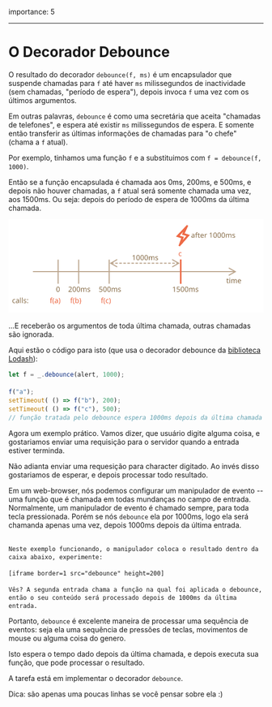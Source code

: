 importance: 5

---

# O Decorador Debounce

O resultado do decorador `debounce(f, ms)` é um encapsulador que suspende chamadas para `f` até haver `ms` milissegundos de inactividade (sem chamadas, "período de espera"), depois invoca `f` uma vez com os últimos argumentos.

Em outras palavras, `debounce` é como uma secretária que aceita "chamadas de telefones", e espera até existir `ms` milissegundos de espera. E somente então transferir as últimas informações de chamadas para "o chefe" (chama a `f` atual).

Por exemplo, tinhamos uma função `f` e a substituimos com `f = debounce(f, 1000)`.

Então se a função encapsulada é chamada aos 0ms, 200ms, e 500ms, e depois não houver chamadas, a `f` atual será somente chamada uma vez, aos 1500ms. Ou seja: depois do período de espera de 1000ms da última chamada.

![](debounce.svg)

...E receberão os argumentos de toda última chamada, outras chamadas são ignorada.

Aqui estão o código para isto (que usa o decorador debounce da [biblioteca Lodash](https://lodash.com/docs/4.17.15#debounce)):

```js
let f = _.debounce(alert, 1000);

f("a");
setTimeout( () => f("b"), 200);
setTimeout( () => f("c"), 500);
// função tratada pelo debounce espera 1000ms depois da última chamada e depois executa: alert("*")
```

Agora um exemplo prático. Vamos dizer, que usuário digite alguma coisa, e gostariamos enviar uma requisição para o servidor quando a entrada estiver terminda.


Não adianta enviar uma requesição para character digitado. Ao invés disso gostariamos de esperar, e depois processar todo resultado.

Em um web-browser, nós podemos configurar um manipulador de evento -- uma função que é chamada em todas mundanças no campo de entrada. Normalmente, um manipulador de evento é chamado sempre, para toda tecla pressionada. Porém se nós `debounce` ela por 1000ms, logo ela será chamanda apenas uma vez, depois 1000ms depois da última entrada.

```online

Neste exemplo funcionando, o manipulador coloca o resultado dentro da caixa abaixo, experimente:

[iframe border=1 src="debounce" height=200]

Vês? A segunda entrada chama a função na qual foi aplicada o debounce, então o seu conteúdo será processado depois de 1000ms da última entrada.
```

Portanto, `debounce` é excelente maneira de processar uma sequência de eventos: seja ela uma sequência de pressões de teclas, movimentos de mouse ou alguma coisa do genero.

Isto espera o tempo dado depois da última chamada, e depois executa sua função, que pode processar o resultado.

A tarefa está em implementar o decorador `debounce`.

Dica: são apenas uma poucas linhas se você pensar sobre ela :)